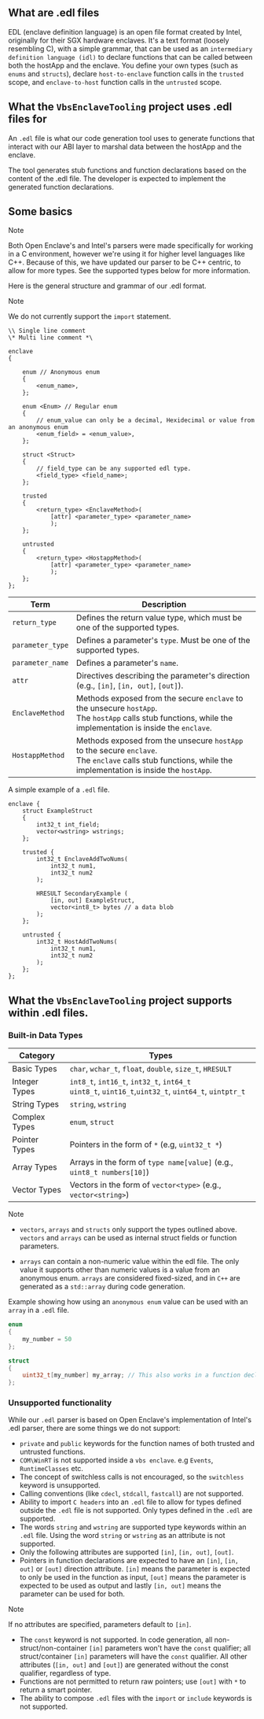 ## What are .edl files

EDL (enclave definition language) is an open file format created by Intel, originally for their SGX hardware enclaves.
It's a text format (loosely resembling C), with a simple grammar, that can be used as an `intermediary definition language (idl)` to declare functions that can be called
between both the hostApp and the enclave. You define your own types (such as `enums` and `structs`), declare `host-to-enclave` function calls in the `trusted` scope,
and `enclave-to-host` function calls in the `untrusted` scope.

## What the `VbsEnclaveTooling` project uses .edl files for

An `.edl` file is what our code generation tool uses to generate functions that interact with our ABI layer to marshal data between the 
hostApp and the enclave.

The tool generates stub functions and function declarations based on the content of the .edl file. The developer is
expected to implement the generated function declarations.

## Some basics

> [!NOTE]
>  Both Open Enclave's and Intel's parsers were made specifically for working in a C environment, however we're using
it for higher level languages like C++. Because of this, we have updated our parser to be C++ centric, to allow for more types. 
See the supported types below for more information.

Here is the general structure and grammar of our .edl format.

> [!NOTE]
>  We do not currently support the `import` statement.

```edl
\\ Single line comment
\* Multi line comment *\

enclave 
{

    enum // Anonymous enum
    {
        <enum_name>,
    };   
    
    enum <Enum> // Regular enum
    {
        // enum_value can only be a decimal, Hexidecimal or value from an anonymous enum
        <enum_field> = <enum_value>, 
    };

    struct <Struct>
    {
        // field_type can be any supported edl type.
        <field_type> <field_name>;
    };

    trusted 
    {
        <return_type> <EnclaveMethod>(
            [attr] <parameter_type> <parameter_name>
            );
    };

    untrusted 
    {
        <return_type> <HostappMethod>(
            [attr] <parameter_type> <parameter_name>
            );
    };
};
```

| Term                            | Description                                                                                       |
|---------------------------------|-------------------------------------------------------------------------------------------------- |
| `return_type`                   | Defines the return value type, which must be one of the supported types.                          |
| `parameter_type`                | Defines a parameter's `type`. Must be one of the supported types. |
| `parameter_name`                | Defines a parameter's `name`. |
| `attr`                          | Directives describing the parameter's direction (e.g., `[in]`, `[in, out]`, `[out]`).             |
| `EnclaveMethod`                 | Methods exposed from the secure `enclave` to the unsecure `hostApp`.<br> The `hostApp` calls stub functions, while the implementation is inside the `enclave`.|                                                                      |
| `HostappMethod`                 | Methods exposed from the unsecure `hostApp` to the secure `enclave`.<br> The `enclave` calls stub functions, while the implementation is inside the `hostApp`. |

A simple example of a `.edl` file.

```edl
enclave {
    struct ExampleStruct
    {
        int32_t int_field;
        vector<wstring> wstrings;
    };

    trusted {
        int32_t EnclaveAddTwoNums(
            int32_t num1,
            int32_t num2
        );

        HRESULT SecondaryExample (
            [in, out] ExampleStruct,
            vector<int8_t> bytes // a data blob
        );
    };

    untrusted {
        int32_t HostAddTwoNums(
            int32_t num1,
            int32_t num2
        );
    };
};
```


## What the `VbsEnclaveTooling` project supports within .edl files.

### Built-in Data Types

| Category          | Types                                                                 |
|-------------------|------------------------------------------------------------------------|
| Basic Types       | `char`, `wchar_t`, `float`, `double`, `size_t`, `HRESULT`              |
| Integer Types     | `int8_t`, `int16_t`, `int32_t`, `int64_t`<br>`uint8_t`, `uint16_t`,`uint32_t`, `uint64_t`, `uintptr_t` |
| String Types      | `string`, `wstring`                                                    |
| Complex Types     | `enum`, `struct`                                                       |
| Pointer Types     | Pointers in the form of `*` (e.g, `uint32_t *`)                        |
| Array Types       | Arrays in the form of `type name[value]` (e.g., `uint8_t numbers[10]`) |
| Vector Types      | Vectors in the form of `vector<type>` (e.g., `vector<string>`)         |

> [!NOTE]
> - `vectors`, `arrays` and `structs` only support the types outlined above. `vectors` and `arrays`
can be used as internal struct fields or function parameters.
 - `arrays` can contain a non-numeric value within the edl file. The only value it supports other than
numeric values is a value from an anonymous enum. `arrays` are considered fixed-sized, and in `C++`
are generated as a `std::array` during code generation.

Example showing how using an `anonymous enum` value can be used with an `array` in a `.edl` file. 
```C++
enum
{
    my_number = 50
};

struct
{
    uint32_t[my_number] my_array; // This also works in a function declaration.
};
```

### Unsupported functionality

While our `.edl` parser is based on Open Enclave's implementation of Intel's .edl parser, there are some things we do not support:

- `private` and `public` keywords for the function names of both trusted and untrusted functions.
- `COM\WinRT` is not supported inside a `vbs enclave`. e.g `Events`, `RuntimeClasses` etc.
- The concept of switchless calls is not encouraged, so the `switchless` keyword is unsupported.
- Calling conventions (like `cdecl`, `stdcall`, `fastcall`) are not supported.
- Ability to import `C headers` into an `.edl` file to allow for types defined outside the `.edl` file is not supported. Only types defined in the `.edl` are supported.
- The words `string`  and `wstring` are supported type keywords within an `.edl` file. Using the word `string` or `wstring` as an attribute is not supported.
- Only the following attributes are supported `[in]`, `[in, out]`, `[out]`.
- Pointers in function declarations are expected to have an `[in]`, `[in, out]` or `[out]` direction attribute. `[in]` means the parameter is expected to only be used in 
  the function as input, `[out]` means the parameter is expected to be used as output and lastly `[in, out]` means the parameter can be used for both.

> [!NOTE]
> If no attributes are specified, parameters default to `[in]`.

- The `const` keyword is not supported. In code generation, all non-struct/non-container `[in]` parameters won't have the `const` qualifier; all struct/container
  `[in]` parameters will have the `const` qualifier. All other attributes (`[in, out]` and `[out]`) are generated without the const qualifier, regardless of type.
- Functions are not permitted to return raw pointers; use `[out]` with `*` to return a smart pointer.
- The ability to compose `.edl` files with the `import` or `include` keywords is not supported.

